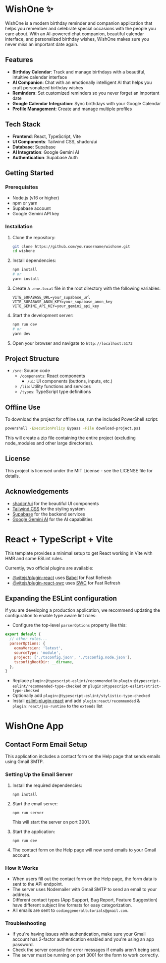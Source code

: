 # WishOne ✨

WishOne is a modern birthday reminder and companion application that helps you remember and celebrate special occasions with the people you care about. With an AI-powered chat companion, beautiful calendar interface, and personalized birthday wishes, WishOne makes sure you never miss an important date again.

## Features

- **Birthday Calendar**: Track and manage birthdays with a beautiful, intuitive calendar interface
- **AI Companion**: Chat with an emotionally intelligent AI that helps you craft personalized birthday wishes
- **Reminders**: Set customized reminders so you never forget an important date
- **Google Calendar Integration**: Sync birthdays with your Google Calendar
- **Profile Management**: Create and manage multiple profiles

## Tech Stack

- **Frontend**: React, TypeScript, Vite
- **UI Components**: Tailwind CSS, shadcn/ui
- **Database**: Supabase
- **AI Integration**: Google Gemini AI
- **Authentication**: Supabase Auth

## Getting Started

### Prerequisites

- Node.js (v16 or higher)
- npm or yarn
- Supabase account
- Google Gemini API key

### Installation

1. Clone the repository:
   ```bash
   git clone https://github.com/yourusername/wishone.git
   cd wishone
   ```

2. Install dependencies:
   ```bash
   npm install
   # or
   yarn install
   ```

3. Create a `.env.local` file in the root directory with the following variables:
   ```
   VITE_SUPABASE_URL=your_supabase_url
   VITE_SUPABASE_ANON_KEY=your_supabase_anon_key
   VITE_GEMINI_API_KEY=your_gemini_api_key
   ```

4. Start the development server:
   ```bash
   npm run dev
   # or
   yarn dev
   ```

5. Open your browser and navigate to `http://localhost:5173`

## Project Structure

- `/src`: Source code
  - `/components`: React components
    - `/ui`: UI components (buttons, inputs, etc.)
  - `/lib`: Utility functions and services
  - `/types`: TypeScript type definitions

## Offline Use

To download the project for offline use, run the included PowerShell script:

```bash
powershell -ExecutionPolicy Bypass -File download-project.ps1
```

This will create a zip file containing the entire project (excluding node_modules and other large directories).

## License

This project is licensed under the MIT License - see the LICENSE file for details.

## Acknowledgements

- [shadcn/ui](https://ui.shadcn.com/) for the beautiful UI components
- [Tailwind CSS](https://tailwindcss.com/) for the styling system
- [Supabase](https://supabase.io/) for the backend services
- [Google Gemini AI](https://ai.google.dev/) for the AI capabilities

# React + TypeScript + Vite

This template provides a minimal setup to get React working in Vite with HMR and some ESLint rules.

Currently, two official plugins are available:

- [@vitejs/plugin-react](https://github.com/vitejs/vite-plugin-react/blob/main/packages/plugin-react/README.md) uses [Babel](https://babeljs.io/) for Fast Refresh
- [@vitejs/plugin-react-swc](https://github.com/vitejs/vite-plugin-react-swc) uses [SWC](https://swc.rs/) for Fast Refresh

## Expanding the ESLint configuration

If you are developing a production application, we recommend updating the configuration to enable type aware lint rules:

- Configure the top-level `parserOptions` property like this:

```js
export default {
  // other rules...
  parserOptions: {
    ecmaVersion: 'latest',
    sourceType: 'module',
    project: ['./tsconfig.json', './tsconfig.node.json'],
    tsconfigRootDir: __dirname,
  },
}
```

- Replace `plugin:@typescript-eslint/recommended` to `plugin:@typescript-eslint/recommended-type-checked` or `plugin:@typescript-eslint/strict-type-checked`
- Optionally add `plugin:@typescript-eslint/stylistic-type-checked`
- Install [eslint-plugin-react](https://github.com/jsx-eslint/eslint-plugin-react) and add `plugin:react/recommended` & `plugin:react/jsx-runtime` to the `extends` list

# WishOne App

## Contact Form Email Setup

This application includes a contact form on the Help page that sends emails using Gmail SMTP.

### Setting Up the Email Server

1. Install the required dependencies:
   ```
   npm install
   ```

2. Start the email server:
   ```
   npm run server
   ```
   This will start the server on port 3001.

3. Start the application:
   ```
   npm run dev
   ```

4. The contact form on the Help page will now send emails to your Gmail account.

### How It Works

- When users fill out the contact form on the Help page, the form data is sent to the API endpoint.
- The server uses Nodemailer with Gmail SMTP to send an email to your address.
- Different contact types (App Support, Bug Report, Feature Suggestion) have different subject line formats for easy categorization.
- All emails are sent to `codinggeneraltutorials@gmail.com`.

### Troubleshooting

- If you're having issues with authentication, make sure your Gmail account has 2-factor authentication enabled and you're using an app password.
- Check the server console for error messages if emails aren't being sent.
- The server must be running on port 3001 for the form to work correctly.
